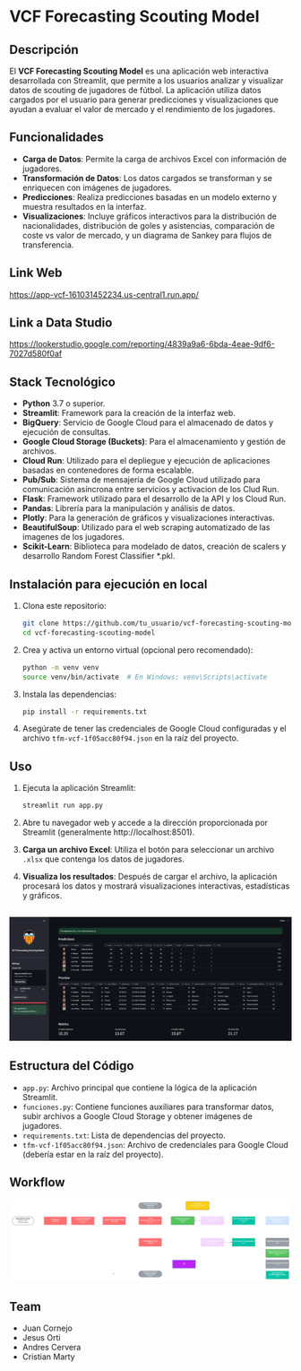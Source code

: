 # VCF Forecasting Scouting Model

## Descripción

El **VCF Forecasting Scouting Model** es una aplicación web interactiva desarrollada con Streamlit, que permite a los usuarios analizar y visualizar datos de scouting de jugadores de fútbol. La aplicación utiliza datos cargados por el usuario para generar predicciones y visualizaciones que ayudan a evaluar el valor de mercado y el rendimiento de los jugadores.

## Funcionalidades

- **Carga de Datos**: Permite la carga de archivos Excel con información de jugadores.
- **Transformación de Datos**: Los datos cargados se transforman y se enriquecen con imágenes de jugadores.
- **Predicciones**: Realiza predicciones basadas en un modelo externo y muestra resultados en la interfaz.
- **Visualizaciones**: Incluye gráficos interactivos para la distribución de nacionalidades, distribución de goles y asistencias, comparación de coste vs valor de mercado, y un diagrama de Sankey para flujos de transferencia.

## Link Web
https://app-vcf-161031452234.us-central1.run.app/


## Link a Data Studio
https://lookerstudio.google.com/reporting/4839a9a6-6bda-4eae-9df6-7027d580f0af

## Stack Tecnológico

- **Python** 3.7 o superior.
- **Streamlit**: Framework para la creación de la interfaz web.
- **BigQuery**: Servicio de Google Cloud para el almacenado de datos y ejecución de consultas.
- **Google Cloud Storage (Buckets)**: Para el almacenamiento y gestión de archivos.
- **Cloud Run**: Utilizado para el depliegue y ejecución de aplicaciones basadas en contenedores de forma escalable.
- **Pub/Sub**: Sistema de mensajería de Google Cloud utilizado para comunicación asíncrona entre servicios y activacion de los Clud Run.
- **Flask**: Framework utilizado para el desarrollo de la API y los Cloud Run.
- **Pandas**: Librería para la manipulación y análisis de datos.
- **Plotly**: Para la generación de gráficos y visualizaciones interactivas.
- **BeautifulSoup**: Utilizado para el web scraping automatizado de las imagenes de los jugadores.
- **Scikit-Learn**: Biblioteca para modelado de datos, creación de scalers y desarrollo Random Forest Classifier *.pkl.



## Instalación para ejecución en local

1. Clona este repositorio:
    ```bash
    git clone https://github.com/tu_usuario/vcf-forecasting-scouting-model.git
    cd vcf-forecasting-scouting-model
    ```

2. Crea y activa un entorno virtual (opcional pero recomendado):
    ```bash
    python -m venv venv
    source venv/bin/activate  # En Windows: venv\Scripts\activate
    ```

3. Instala las dependencias:
    ```bash
    pip install -r requirements.txt
    ```

4. Asegúrate de tener las credenciales de Google Cloud configuradas y el archivo `tfm-vcf-1f05acc80f94.json` en la raíz del proyecto.

## Uso

1. Ejecuta la aplicación Streamlit:
    ```bash
    streamlit run app.py
    ```

2. Abre tu navegador web y accede a la dirección proporcionada por Streamlit (generalmente http://localhost:8501).

3. **Carga un archivo Excel**: Utiliza el botón para seleccionar un archivo `.xlsx` que contenga los datos de jugadores.

4. **Visualiza los resultados**: Después de cargar el archivo, la aplicación procesará los datos y mostrará visualizaciones interactivas, estadísticas y gráficos.

##


![img_1](files/img_1.png)


## Estructura del Código

- `app.py`: Archivo principal que contiene la lógica de la aplicación Streamlit.
- `funciones.py`: Contiene funciones auxiliares para transformar datos, subir archivos a Google Cloud Storage y obtener imágenes de jugadores.
- `requirements.txt`: Lista de dependencias del proyecto.
- `tfm-vcf-1f05acc80f94.json`: Archivo de credenciales para Google Cloud (debería estar en la raíz del proyecto).



## Workflow


![img_1](files/img_2.png)




## Team
- Juan Cornejo
- Jesus Orti
- Andres Cervera
- Cristian Marty
